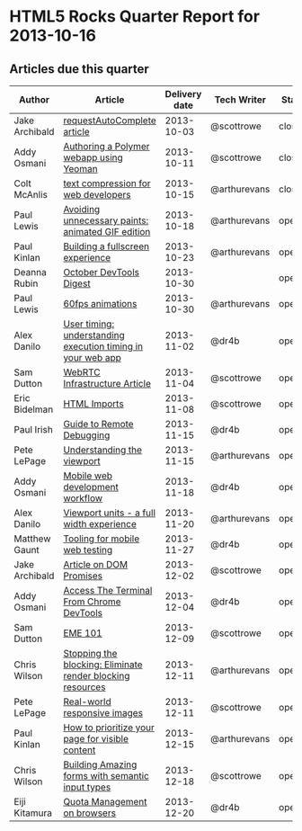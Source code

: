 HTML5 Rocks Quarter Report for 2013-10-16
=========================================

Articles due this quarter
-------------------------

|Author|Article|Delivery date|Tech Writer|State|
|------|-------|-------------|-----------|-----|
|Jake Archibald|[requestAutoComplete article](https://github.com/html5rocks/www.html5rocks.com/issues/621)|2013-10-03|@scottrowe|closed
|Addy Osmani|[Authoring a Polymer webapp using Yeoman](https://github.com/html5rocks/www.html5rocks.com/issues/571)|2013-10-11|@scottrowe|closed
|Colt McAnlis|[text compression for web developers](https://github.com/html5rocks/www.html5rocks.com/issues/585)|2013-10-15|@arthurevans|closed
|Paul Lewis|[Avoiding unnecessary paints: animated GIF edition](https://github.com/html5rocks/www.html5rocks.com/issues/632)|2013-10-18|@arthurevans|open
|Paul Kinlan|[Building a fullscreen experience](https://github.com/html5rocks/www.html5rocks.com/issues/484)|2013-10-23|@arthurevans|open
|Deanna Rubin|[October DevTools Digest](https://github.com/html5rocks/www.html5rocks.com/issues/529)|2013-10-30||open
|Paul Lewis|[60fps animations](https://github.com/html5rocks/www.html5rocks.com/issues/504)|2013-10-30|@arthurevans|open
|Alex Danilo|[User timing: understanding execution timing in your web app](https://github.com/html5rocks/www.html5rocks.com/issues/486)|2013-11-02|@dr4b|open
|Sam Dutton|[WebRTC Infrastructure Article](https://github.com/html5rocks/www.html5rocks.com/issues/646)|2013-11-04|@scottrowe|open
|Eric Bidelman|[HTML Imports](https://github.com/html5rocks/www.html5rocks.com/issues/493)|2013-11-08|@scottrowe|open
|Paul Irish|[Guide to Remote Debugging](https://github.com/html5rocks/www.html5rocks.com/issues/643)|2013-11-15|@dr4b|open
|Pete LePage|[Understanding the viewport](https://github.com/html5rocks/www.html5rocks.com/issues/488)|2013-11-15|@arthurevans|open
|Addy Osmani|[Mobile web development workflow](https://github.com/html5rocks/www.html5rocks.com/issues/527)|2013-11-18|@dr4b|open
|Alex Danilo|[Viewport units - a full width experience](https://github.com/html5rocks/www.html5rocks.com/issues/480)|2013-11-20|@arthurevans|open
|Matthew  Gaunt|[Tooling for mobile web testing](https://github.com/html5rocks/www.html5rocks.com/issues/645)|2013-11-27|@dr4b|open
|Jake Archibald|[Article on DOM Promises](https://github.com/html5rocks/www.html5rocks.com/issues/446)|2013-12-02|@scottrowe|open
|Addy Osmani|[Access The Terminal From Chrome DevTools](https://github.com/html5rocks/www.html5rocks.com/issues/662)|2013-12-04|@dr4b|open
|Sam Dutton|[EME 101](https://github.com/html5rocks/www.html5rocks.com/issues/512)|2013-12-09|@scottrowe|open
|Chris Wilson|[Stopping the blocking: Eliminate render blocking resources](https://github.com/html5rocks/www.html5rocks.com/issues/509)|2013-12-11|@arthurevans|open
|Pete LePage|[Real-world responsive images](https://github.com/html5rocks/www.html5rocks.com/issues/490)|2013-12-11|@scottrowe|open
|Paul Kinlan|[How to prioritize your page for visible content](https://github.com/html5rocks/www.html5rocks.com/issues/508)|2013-12-15|@arthurevans|open
|Chris Wilson|[Building Amazing forms with semantic input types](https://github.com/html5rocks/www.html5rocks.com/issues/482)|2013-12-18|@scottrowe|open
|Eiji Kitamura|[Quota Management on browsers](https://github.com/html5rocks/www.html5rocks.com/issues/514)|2013-12-20|@dr4b|open
